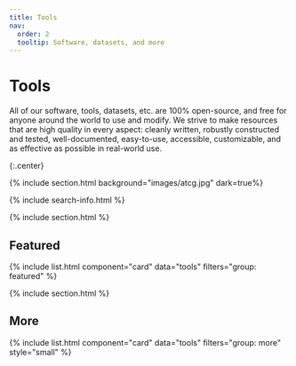 ```yaml
---
title: Tools
nav:
  order: 2
  tooltip: Software, datasets, and more
---
```


# <i class="fas fa-tools"></i>Tools

All of our software, tools, datasets, etc. are 100% open-source, and free for anyone around the world to use and modify. We strive to make resources that are high quality in every aspect: cleanly written, robustly constructed and tested, well-documented, easy-to-use, accessible, customizable, and as effective as possible in real-world use.

{:.center}

{% include section.html background="images/atcg.jpg" dark=true%}

{% include search-info.html %}

{% include section.html %}

## Featured

{% include list.html component="card" data="tools" filters="group: featured" %}

{% include section.html %}

## More

{% include list.html component="card" data="tools" filters="group: more" style="small" %}
